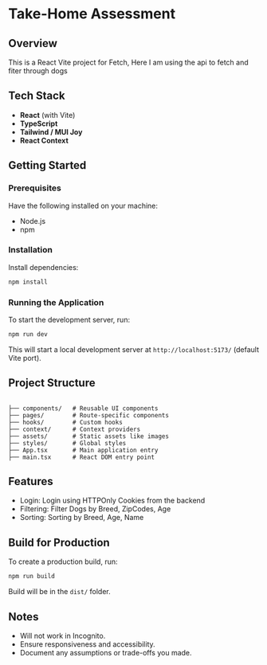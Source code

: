 # Take-Home Assessment

## Overview

This is a React Vite project for Fetch, Here I am using the api to fetch and fiter through dogs

## Tech Stack

- **React** (with Vite)
- **TypeScript**
- **Tailwind / MUI Joy**
- **React Context**

## Getting Started

### Prerequisites

Have the following installed on your machine:

- Node.js
- npm

### Installation

Install dependencies:

```sh
npm install
```

### Running the Application

To start the development server, run:

```sh
npm run dev
```

This will start a local development server at `http://localhost:5173/` (default Vite port).

## Project Structure

```

├── components/   # Reusable UI components
├── pages/        # Route-specific components
├── hooks/        # Custom hooks
├── context/      # Context providers
├── assets/       # Static assets like images
├── styles/       # Global styles
├── App.tsx       # Main application entry
├── main.tsx      # React DOM entry point
```

## Features

- Login: Login using HTTPOnly Cookies from the backend
- Filtering: Filter Dogs by Breed, ZipCodes, Age
- Sorting: Sorting by Breed, Age, Name

## Build for Production

To create a production build, run:

```sh
npm run build
```

Build will be in the `dist/` folder.

## Notes

- Will not work in Incognito.
- Ensure responsiveness and accessibility.
- Document any assumptions or trade-offs you made.
